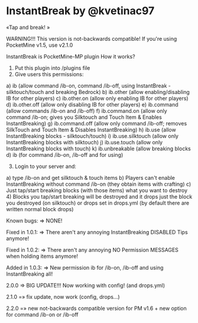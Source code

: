 InstantBreak
 by @kvetinac97
======================================
«Tap and break!
»

WARNING!!! This version is not-backwards compatible!
If you're using PocketMine v1.5, use v2.1.0

InstantBreak is PocketMine-MP plugin
How it works?
1) Put this plugin into /plugins file
2) Give users this permissions:

a) ib (allow command /ib-on, command /ib-off, using InstantBreak - silktouch/touch and breaking Bedrock)
b) ib.other (allow enabling/disabling IB for other players)
c) ib.other.on (allow only enabling IB for other players)
d) ib.other.off (allow only disabling IB for other players)
e) ib.command (allow commands /ib-on and /ib-off)
f) ib.command.on (allow only command /ib-on; gives you Silktouch and Touch Item & Enables InstantBreaking)
g) ib.command.off (allow only command /ib-off; removes SilkTouch and Touch Item & Disables InstantBreaking)
h) ib.use (allow InstantBreaking blocks - silktouch/touch)
i) ib.use.silktouch (allow only InstantBreaking blocks with silktouch)
j) ib.use.touch (allow only InstantBreaking blocks with touch)
k) ib.unbreakable (allow breaking blocks d) ib (for command /ib-on, /ib-off and for using)

3) Login to your server and:

a) type /ib-on and get silktouch & touch items
b) Players can't enable InstantBreaking without command /ib-on (they obtain items with crafting) c) Just tap/start breaking blocks (with those items) what you want to destroy
4) Blocks you tap/start breaking will be destroyed and it drops just the block you destroyed (on silktouch) or drops set in drops.yml (by default there are written normal block drops)

Known bugs: => NONE!

Fixed in 1.0.1: => There aren't any annoying InstantBreaking DISABLED Tips anymore!

Fixed in 1.0.2: => There aren't any annoying NO Permission MESSAGES when holding items anymore!

Added in 1.0.3: => New permission ib for /ib-on, /ib-off and using InstantBreaking all!

2.0.0 => BIG UPDATE!!! Now working with config! (and drops.yml)

2.1.0 =» fix update, now work (config, drops...) 

2.2.0 =» new not-backwards compatible version for PM v1.6 + new option for command /ib-on or /ib-off <other>
